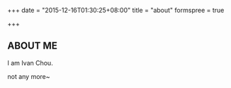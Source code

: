 +++
date = "2015-12-16T01:30:25+08:00"
title = "about"
formspree = true

+++

## ABOUT ME
I am Ivan Chou.

not any more~

